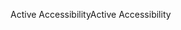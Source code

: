 <span data-ttu-id="efe5c-101">Active Accessibility</span><span class="sxs-lookup"><span data-stu-id="efe5c-101">Active Accessibility</span></span>